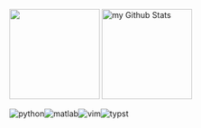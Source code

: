 <p>
<img height=160 src="https://github-readme-stats.vercel.app/api/top-langs/?username=RUSRUSHB&layout=compact&theme=github_dark"/>
<img height=160 src="https://github-readme-stats.vercel.app/api?username=RUSRUSHB&include_all_commits=true&count_private=true&show_icons=true&rank_icon=github&theme=github_dark" alt="my Github Stats"/>
</p>

![python](https://img.shields.io/badge/Python-3776AB?style=for-the-badge&logo=python&logoColor=white)![matlab](https://img.shields.io/badge/MATLAB-FF9800?style=for-the-badge&logo=mathworks&logoColor=white)![vim](https://img.shields.io/badge/vim-019733?logo=vim&logoColor=white&style=for-the-badge)![typst](https://img.shields.io/badge/Typst-239DAD?style=for-the-badge&logo=typst&logoColor=white)


